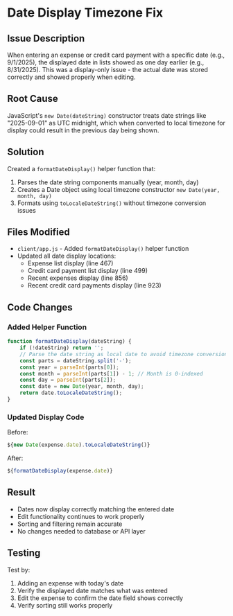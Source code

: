 # Date Display Timezone Fix

## Issue Description
When entering an expense or credit card payment with a specific date (e.g., 9/1/2025), the displayed date in lists showed as one day earlier (e.g., 8/31/2025). This was a display-only issue - the actual date was stored correctly and showed properly when editing.

## Root Cause
JavaScript's `new Date(dateString)` constructor treats date strings like "2025-09-01" as UTC midnight, which when converted to local timezone for display could result in the previous day being shown.

## Solution
Created a `formatDateDisplay()` helper function that:
1. Parses the date string components manually (year, month, day)
2. Creates a Date object using local timezone constructor `new Date(year, month, day)`
3. Formats using `toLocaleDateString()` without timezone conversion issues

## Files Modified
- `client/app.js` - Added `formatDateDisplay()` helper function
- Updated all date display locations:
  - Expense list display (line 467)
  - Credit card payment list display (line 499) 
  - Recent expenses display (line 856)
  - Recent credit card payments display (line 923)

## Code Changes

### Added Helper Function
```javascript
function formatDateDisplay(dateString) {
    if (!dateString) return '';
    // Parse the date string as local date to avoid timezone conversion
    const parts = dateString.split('-');
    const year = parseInt(parts[0]);
    const month = parseInt(parts[1]) - 1; // Month is 0-indexed
    const day = parseInt(parts[2]);
    const date = new Date(year, month, day);
    return date.toLocaleDateString();
}
```

### Updated Display Code
Before:
```javascript
${new Date(expense.date).toLocaleDateString()}
```

After:
```javascript
${formatDateDisplay(expense.date)}
```

## Result
- Dates now display correctly matching the entered date
- Edit functionality continues to work properly
- Sorting and filtering remain accurate
- No changes needed to database or API layer

## Testing
Test by:
1. Adding an expense with today's date
2. Verify the displayed date matches what was entered
3. Edit the expense to confirm the date field shows correctly
4. Verify sorting still works properly
